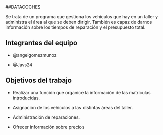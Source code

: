 ﻿##DATACOCHES

Se trata de un programa que gestiona los vehículos que hay en un taller y administra el área al que se deben dirigir.
También es capaz de darnos información sobre los tiempos de reparación y el presupuesto total.

## Integrantes del equipo

- @angelgomezmunoz

- @Javs24

## Objetivos del trabajo

- Realizar una función que organice la información de las matrículas introducidas.

- Asignación de los vehículos a las distintas áreas del taller.

- Administración de reparaciones.

- Ofrecer información sobre precios

